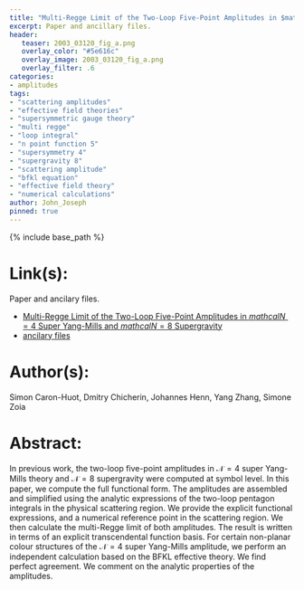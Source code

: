 ```yaml
---
title: "Multi-Regge Limit of the Two-Loop Five-Point Amplitudes in $mathcal{N} = 4$ Super Yang-Mills and $mathcal{N} = 8$ Supergravity"
excerpt: Paper and ancillary files.
header:
   teaser: 2003_03120_fig_a.png
   overlay_color: "#5e616c"
   overlay_image: 2003_03120_fig_a.png
   overlay_filter: .6
categories:
- amplitudes
tags:
- "scattering amplitudes"
- "effective field theories"
- "supersymmetric gauge theory"
- "multi regge"
- "loop integral"
- "n point function 5"
- "supersymmetry 4"
- "supergravity 8"
- "scattering amplitude"
- "bfkl equation"
- "effective field theory"
- "numerical calculations"
author: John_Joseph
pinned: true
---
```

{% include base_path %}

# Link(s):
Paper and ancilary files.
  * [Multi-Regge Limit of the Two-Loop Five-Point Amplitudes in $mathcal{N} = 4$ Super Yang-Mills and $mathcal{N} = 8$ Supergravity](https://arxiv.org/abs/2003.03120)
  * [ancilary files](https://arxiv.org/src/2003.03120/anc)

# Author(s):
Simon Caron-Huot, Dmitry Chicherin, Johannes Henn, Yang Zhang, Simone Zoia

# Abstract:
In previous work, the two-loop five-point amplitudes in $\mathcal{N}=4$ super Yang-Mills theory and $\mathcal{N}=8$ supergravity were computed at symbol level. In this paper, we compute the full functional form. The amplitudes are assembled and simplified using the analytic expressions of the two-loop pentagon integrals in the physical scattering region. We provide the explicit functional expressions, and a numerical reference point in the scattering region. We then calculate the multi-Regge limit of both amplitudes. The result is written in terms of an explicit transcendental function basis. For certain non-planar colour structures of the $\mathcal{N}=4$ super Yang-Mills amplitude, we perform an independent calculation based on the BFKL effective theory. We find perfect agreement. We comment on the analytic properties of the amplitudes.